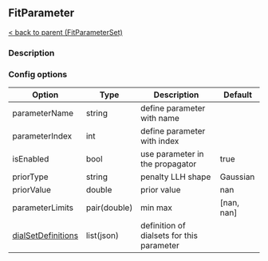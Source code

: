 ## FitParameter

[< back to parent (FitParameterSet)](./FitParameterSet.md)

### Description

### Config options

| Option                             | Type         | Description                               | Default    |
|------------------------------------|--------------|-------------------------------------------|------------|
| parameterName                      | string       | define parameter with name                |            |
| parameterIndex                     | int          | define parameter with index               |            |
| isEnabled                          | bool         | use parameter in the propagator           | true       |
| priorType                          | string       | penalty LLH shape                         | Gaussian   |
| priorValue                         | double       | prior value                               | nan        |
| parameterLimits                    | pair(double) | min max                                   | [nan, nan] |
| [dialSetDefinitions](./DialSet.md) | list(json)   | definition of dialsets for this parameter |            |
